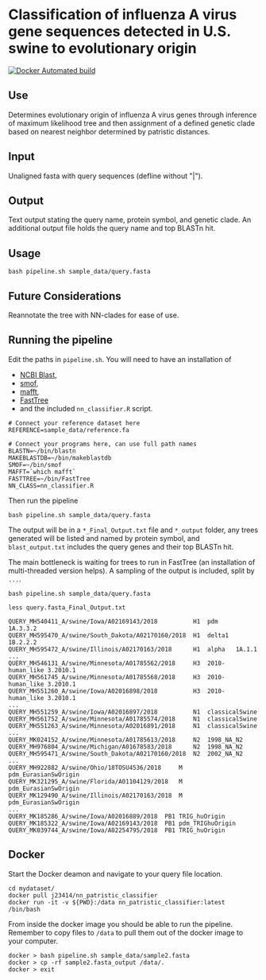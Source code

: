 # Classification of influenza A virus gene sequences detected in U.S. swine to evolutionary origin

[![Docker Automated build](https://img.shields.io/docker/automated/j23414/nn_patristic_classifier.svg)](https://hub.docker.com/r/j23414/nn_patristic_classifier/)

## Use
Determines evolutionary origin of influenza A virus genes through inference of maximum likelihood tree and then assignment of a defined genetic clade  based on nearest neighbor determined by patristic distances.

## Input
Unaligned fasta with query sequences (defline without "|").

## Output
Text output stating the query name, protein symbol, and genetic clade. An additional output file holds the query name and top BLASTn hit.

## Usage

```
bash pipeline.sh sample_data/query.fasta
```

## Future Considerations
Reannotate the tree with NN-clades for ease of use.

## Running the pipeline

Edit the paths in `pipeline.sh`. You will need to have an installation of 

* [NCBI Blast](https://blast.ncbi.nlm.nih.gov/Blast.cgi?CMD=Web&PAGE_TYPE=BlastDocs&DOC_TYPE=Download), 
* [smof](https://github.com/incertae-sedis/smof),
* [mafft](https://mafft.cbrc.jp/alignment/software/), 
* [FastTree](http://www.microbesonline.org/fasttree/#Install)
* and the included `nn_classifier.R` script.

```
# Connect your reference dataset here
REFERENCE=sample_data/reference.fa

# Connect your programs here, can use full path names
BLASTN=~/bin/blastn
MAKEBLASTDB=~/bin/makeblastdb
SMOF=~/bin/smof
MAFFT=`which mafft`
FASTTREE=~/bin/FastTree
NN_CLASS=nn_classifier.R
```

Then run the pipeline

```
bash pipeline.sh sample_data/query.fasta
```

The output will be in a `*_Final_Output.txt` file and `*_output` folder, any trees generated will be listed and named by protein symbol, and `blast_output.txt` includes the query genes and their top BLASTn hit.

The main bottleneck is waiting for trees to run in FastTree (an installation of multi-threaded version helps). A sampling of the output is included, split by `...`.

```
bash pipeline.sh sample_data/query.fasta

less query.fasta_Final_Output.txt

QUERY_MH540411_A/swine/Iowa/A02169143/2018		    H1	pdm		1A.3.3.2 
QUERY_MH595470_A/swine/South_Dakota/A02170160/2018	H1	delta1	1B.2.2.2 
QUERY_MH595472_A/swine/Illinois/A02170163/2018		H1	alpha	1A.1.1 
...
QUERY_MH546131_A/swine/Minnesota/A01785562/2018		H3	2010-human_like	3.2010.1 
QUERY_MH561745_A/swine/Minnesota/A01785568/2018		H3	2010-human_like	3.2010.1 
QUERY_MH551260_A/swine/Iowa/A02016898/2018			H3	2010-human_like	3.2010.1 
...
QUERY_MH551259_A/swine/Iowa/A02016897/2018			N1	classicalSwine 
QUERY_MH561752_A/swine/Minnesota/A01785574/2018		N1	classicalSwine 
QUERY_MH551263_A/swine/Minnesota/A02016891/2018		N1	classicalSwine 
...
QUERY_MK024152_A/swine/Minnesota/A01785613/2018		N2	1998_NA_N2 
QUERY_MH976804_A/swine/Michigan/A01678583/2018		N2	1998_NA_N2 
QUERY_MH595471_A/swine/South_Dakota/A02170160/2018	N2	2002_NA_N2 
...
QUERY_MH922882_A/swine/Ohio/18TOSU4536/2018		M	pdm_EurasianSwOrigin 
QUERY_MK321295_A/swine/Florida/A01104129/2018	M	pdm_EurasianSwOrigin 
QUERY_MK129490_A/swine/Illinois/A02170163/2018	M	pdm_EurasianSwOrigin
...
QUERY_MK185286_A/swine/Iowa/A02016889/2018	PB1	TRIG_huOrigin 
QUERY_MK185322_A/swine/Iowa/A02169143/2018	PB1	pdm_TRIGhuOrigin 
QUERY_MK039744_A/swine/Iowa/A02254795/2018	PB1	TRIG_huOrigin
```

## Docker

Start the Docker deamon and navigate to your query file location. 

```
cd mydataset/
docker pull j23414/nn_patristic_classifier
docker run -it -v ${PWD}:/data nn_patristic_classifier:latest /bin/bash
```

From inside the docker image you should be able to run the pipeline. Remember to copy files to `/data` to pull them out of the docker image to your computer.

```
docker > bash pipeline.sh sample_data/sample2.fasta
docker > cp -rf sample2.fasta_output /data/.
docker > exit 
```
